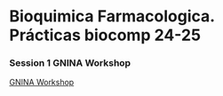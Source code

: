 # Bioquimica Farmacologica. Prácticas biocomp 24-25

### Session 1 GNINA Workshop
[GNINA Workshop](https://github.com/amoyag/Bioquimica_Farmacologica/blob/main/sesion1_gnina-workshop.ipynb)


 
